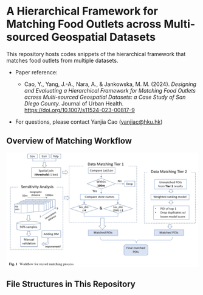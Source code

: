 # A Hierarchical Framework for Matching Food Outlets across Multi-sourced Geospatial Datasets

This repository hosts codes snippets of the hierarchical framework that matches food outlets from multiple datasets.

- Paper reference:
    - Cao, Y., Yang, J.-A., Nara, A., & Jankowska, M. M. (2024). *Designing and Evaluating a Hierarchical Framework for Matching Food Outlets across Multi-sourced Geospatial Datasets: a Case Study of San Diego County.* Journal of Urban Health. https://doi.org/10.1007/s11524-023-00817-9

- For questions, please contact Yanjia Cao (yanjiac@hku.hk)


## Overview of Matching Workflow

![Screenshot of a comment on a GitHub issue showing an image, added in the Markdown, of an Octocat smiling and raising a tentacle.](Fig1_matching_workflow.PNG)


## File Structures in This Repository
